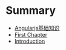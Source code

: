 # Summary

* [Angularjs基础知识](angularjs_part1.md)
* [First Chapter](chapter1.md)
* [Introduction](README.md)

